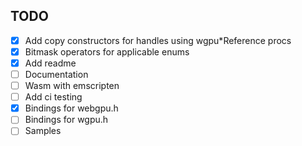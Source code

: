 ## TODO

- [x] Add copy constructors for handles using wgpu*Reference procs
- [x] Bitmask operators for applicable enums
- [x] Add readme
- [ ] Documentation
- [ ] Wasm with emscripten
- [ ] Add ci testing
- [x] Bindings for webgpu.h
- [ ] Bindings for wgpu.h
- [ ] Samples